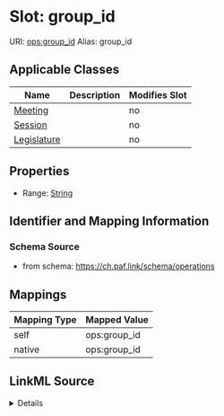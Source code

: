 

# Slot: group_id 



URI: [ops:group_id](https://ch.paf.link/schema/operations/group_id)
Alias: group_id

<!-- no inheritance hierarchy -->





## Applicable Classes

| Name | Description | Modifies Slot |
| --- | --- | --- |
| [Meeting](Meeting.md) |  |  no  |
| [Session](Session.md) |  |  no  |
| [Legislature](Legislature.md) |  |  no  |







## Properties

* Range: [String](String.md)





## Identifier and Mapping Information







### Schema Source


* from schema: https://ch.paf.link/schema/operations




## Mappings

| Mapping Type | Mapped Value |
| ---  | ---  |
| self | ops:group_id |
| native | ops:group_id |




## LinkML Source

<details>
```yaml
name: group_id
from_schema: https://ch.paf.link/schema/operations
rank: 1000
alias: group_id
domain_of:
- Legislature
- Session
- Meeting
range: string

```
</details>